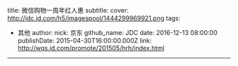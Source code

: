 title: 微信购物一周年红人惠
subtitle: 
cover: http://jdc.jd.com/h5/imagespool/1444299969921.png
tags:
  - 其他
author:
  nick: 京东
  github_name: JDC
date: 2016-12-13 08:00:00
publishDate: 2015-04-30T16:00:00.000Z
link: http://wqs.jd.com/promote/201505/hrh/index.html

---